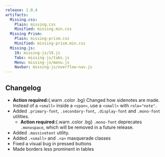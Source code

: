 ```yaml
---
release: 1.0.4
artifacts:
  Missing.css:
    Plain: missing.css
    Minified: missing.min.css
  Missing Prism:
    Plain: missing-prism.css
    Minified: missing-prism.min.css
  Missing.js:
    19: missing-js/19.js
    Tabs: missing-js/tabs.js
    Menu: missing-js/menu.js
    Navbar: missing-js/overflow-nav.js
---
```


## Changelog

 - **Action required:**{.warn .color .bg} Changed how sidenotes are made.
   Instead of a `<small>` inside a `<span>`, use a `<small>` with `role="note"`.
 - Added `.primary-font`, `.secondary-font`, `.display-font` and `.mono-font` utilities.
    - **Action required:**{.warn .color .bg} `.mono-font` deprecates `.monospace`, which will be removed in a future release.
 - Added `.massivetext` utility.
 - Added `.<small>` and `.<a>` masquerade classes
 - Fixed a visual bug in pressed buttons
 - Made borders less prominent in tables
